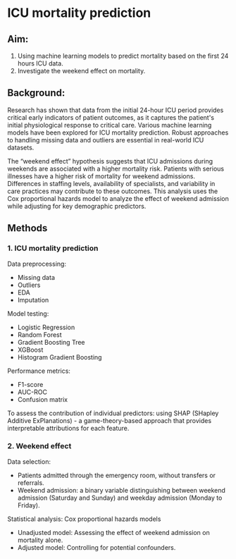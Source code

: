 # ICU mortality prediction
## Aim:
1. Using machine learning models to predict mortality based on the first 24 hours ICU data.
2. Investigate the weekend effect on mortality.
## Background:
Research has shown that data from the initial 24-hour ICU period provides critical early indicators of patient outcomes, as it captures the patient's initial physiological response to critical care. Various machine learning models have been explored for ICU mortality prediction. Robust approaches to handling missing data and outliers are essential in real-world ICU datasets.

The “weekend effect” hypothesis suggests that ICU admissions during weekends are associated with a higher mortality risk. Patients with serious illnesses have a higher risk of mortality for weekend admissions. Differences in staffing levels, availability of specialists, and variability in care practices may contribute to these outcomes. This analysis uses the Cox proportional hazards model to analyze the effect of weekend admission while adjusting for key demographic predictors.
## Methods
### 1. ICU mortality prediction
Data preprocessing:
- Missing data
- Outliers
- EDA
- Imputation

Model testing:
- Logistic Regression
- Random Forest
- Gradient Boosting Tree
- XGBoost
- Histogram Gradient Boosting

Performance metrics:
- F1-score
- AUC-ROC
- Confusion matrix

To assess the contribution of individual predictors: using SHAP (SHapley Additive ExPlanations) - a game-theory-based approach that provides interpretable attributions for each feature.
### 2. Weekend effect
Data selection:
- Patients admitted through the emergency room, without transfers or referrals.
- Weekend admission: a binary variable distinguishing between weekend admission (Saturday and Sunday) and weekday admission (Monday to Friday).

Statistical analysis: Cox proportional hazards models
- Unadjusted model: Assessing the effect of weekend admission on mortality alone.
- Adjusted model: Controlling for potential confounders. 
